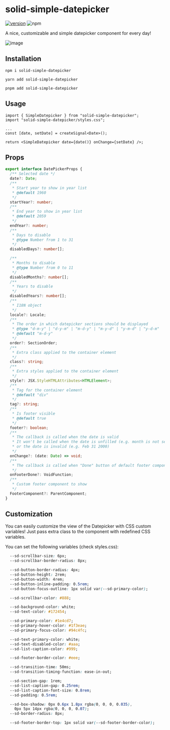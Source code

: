 # solid-simple-datepicker

[![version](https://img.shields.io/npm/v/solid-simple-datepicker?style=for-the-badge)](https://www.npmjs.com/package/solid-simple-datepicker)
![npm](https://img.shields.io/npm/dw/solid-simple-datepicker?style=for-the-badge)

A nice, customizable and simple datepicker component for every day!

![image](https://user-images.githubusercontent.com/13636224/232307456-140fb01e-5513-41e2-bbc3-ad9b14f6fcc8.png)

## Installation

`npm i solid-simple-datepicker`

`yarn add solid-simple-datepicker`

`pnpm add solid-simple-datepicker`

## Usage

```tsx
import { SimpleDatepicker } from "solid-simple-datepicker";
import "solid-simple-datepicker/styles.css";

...
const [date, setDate] = createSignal<Date>();

return <SimpleDatepicker date={date()} onChange={setDate} />;  
```

## Props

```ts
export interface DatePickerProps {
  /** Selected date */
  date?: Date;
  /**
   * Start year to show in year list
   * @default 1960
   */
  startYear?: number;
  /**
   * End year to show in year list
   * @default 2059
   */
  endYear?: number;
  /**
   * Days to disable
   * @type Number from 1 to 31
   */
  disabledDays?: number[];

  /**
   * Months to disable
   * @type Number from 0 to 11
   */
  disabledMonths?: number[];
  /**
   * Years to disable
   */
  disabledYears?: number[];
  /**
   * I18N object
   */
  locale?: Locale;
  /**
   * The order in which datepicker sections should be displayed
   * @type "d-m-y" | "d-y-m" | "m-d-y" | "m-y-d" | "y-m-d" | "y-d-m"
   * @default "m-d-y"
   */
  order?: SectionOrder;
  /**
   * Extra class applied to the container element
   */
  class?: string;
  /**
   * Extra styles applied to the container element
   */
  style?: JSX.StyleHTMLAttributes<HTMLElement>;
  /**
   * Tag for the container element
   * @default "div"
   */
  tag?: string;
  /**
   * Is footer visible
   * @default true
   */
  footer?: boolean;
  /**
   * The callback is called when the date is valid
   * It won't be called when the date is unfilled (e.g. month is not selected)
   * or the date is invalid (e.g. Feb 31 2000)
   */
  onChange?: (date: Date) => void;
  /**
   * The callback is called when "Done" button of default footer component is clicked
   */
  onFooterDone?: VoidFunction;
  /**
   * Custom footer component to show
   */
  FooterComponent?: ParentComponent;
}
```

## Customization

You can easily customize the view of the Datepicker with CSS custom variables! Just pass extra class to the component with redefined CSS variables.

You can set the following variables (check styles.css):

```css
  --sd-scrollbar-size: 6px;
  --sd-scrollbar-border-radius: 8px;

  --sd-button-border-radius: 4px;
  --sd-button-height: 2rem;
  --sd-button-width: 4rem;
  --sd-button-inline-padding: 0.5rem;
  --sd-button-focus-outline: 1px solid var(--sd-primary-color);

  --sd-scrollbar-color: #888;

  --sd-background-color: white;
  --sd-text-color: #172454;

  --sd-primary-color: #1e4cd7;
  --sd-primary-hover-color: #1f3eae;
  --sd-primary-focus-color: #94c4fc;

  --sd-text-primary-color: white;
  --sd-text-disabled-color: #aaa;
  --sd-list-caption-color: #999;

  --sd-footer-border-color: #eee;

  --sd-transition-time: 50ms;
  --sd-transition-timing-function: ease-in-out;

  --sd-section-gap: 1rem;
  --sd-list-caption-gap: 0.25rem;
  --sd-list-caption-font-size: 0.8rem;
  --sd-padding: 0.5rem;

  --sd-box-shadow: 0px 0.6px 1.8px rgba(0, 0, 0, 0.035),
    0px 5px 14px rgba(0, 0, 0, 0.07);
  --sd-border-radius: 8px;

  --sd-footer-border-top: 1px solid var(--sd-footer-border-color);
```

